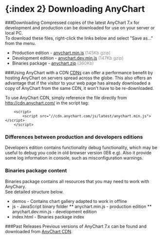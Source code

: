 {:index 2}
Downloading AnyChart
====================
  
###Downloading
Compressed copies of the latest AnyChart 7.x for development and production can be downloaded for use on your server or local PC.  
To download these files, right-click the links below and select "Save as..." from the menu.
* Production edition - [anychart.min.js](http://cdn.anychart.com/js/7.1.0/anychart.min.js) <span style="color:#898989;">(145Kb gzip)</span>
* Development edition - [anychart.dev.min.js](http://cdn.anychart.com/js/7.1.0/anychart.dev.min.js) <span style="color:#898989;">(147Kb gzip)</span>  
* Binaries package - [anychart.zip](http://cdn.anychart.com/zip/7.1.0/anychart.zip) <span style="color:#898989;">(360Kb)</span>  


###Using AnyChart with a CDN
<a href="http://en.wikipedia.org/wiki/Content\_delivery\_network" target="_blank">CDNs</a> can offer a performance benefit by hosting AnyChart on servers spread across the globe.
This also offers an advantage that if the visitor to your web page has already downloaded a copy of AnyChart from the same CDN,
it won't have to be re-downloaded.  
  
 
To use AnyChart CDN, simply reference the file directly from http://cdn.anychart.com/ in the script tag:
```
    <script>
        <script src="//cdn.anychart.com/js/latest/anychart.min.js"></script>
    </script>
```

### Differences between production and developers editions
Developers edition contains functionality debug functionality, which may be useful to debug you code in old browser version (IE6 e.g).
Also it provide some log information in console, such as misconfiguration warnings. 

### Binaries package content
Binaries package contains all resources that you may need to work with AnyChary.  
See detailed structure below.  
* demos - Contains chart gallery adapted to work in offline
* js - JavaScript binary folder
** anychart.min.js - production edition
** anychart.dev.min.js - development edition
* index.html - Binaries package index
  
<!--
###Custom build of AnyChart
Using <a href="build.anychart.com">AnyChart Build Server</a>, you can create your custom build of AnyChart 7.x.<br>
Build Server provides a simple web interface where you can choose which charts types and features you want to include.<br>
You can read more about Build Server and custom builds in the <a href="./Environment/Build_Server">Build Server</a> documentation section.
-->
  
  

###Past Releases
Previous versions of AnyChart 7.x can be found and downloaded from <a href="http://cdn.anychart.com/" target="_blank">AnyChart CDN</a>.




